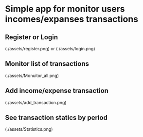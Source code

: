 # Simple app for monitor users incomes/expanses transactions


## Register or Login
(./assets/register.png)
or
(./assets/login.png)


## Monitor list of transactions
(./assets/Monuitor_all.png)

## Add income/expense transaction
(./assets/add_transaction.png)

## See transaction statics by period
(./assets/Statistics.png)
